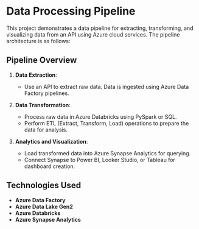 # Data Processing Pipeline

This project demonstrates a data pipeline for extracting, transforming, and visualizing data from an API using Azure cloud services. The pipeline architecture is as follows:

## Pipeline Overview


1. **Data Extraction**:
   - Use an API to extract raw data. Data is ingested using Azure Data Factory pipelines.

2. **Data Transformation**:
   - Process raw data in Azure Databricks using PySpark or SQL.
   - Perform ETL (Extract, Transform, Load) operations to prepare the data for analysis.

3. **Analytics and Visualization**:
   - Load transformed data into Azure Synapse Analytics for querying.
   - Connect Synapse to Power BI, Looker Studio, or Tableau for dashboard creation.

## Technologies Used

- **Azure Data Factory**
- **Azure Data Lake Gen2**
- **Azure Databricks**
- **Azure Synapse Analytics**